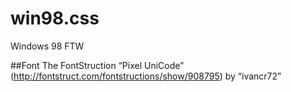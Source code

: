 # win98.css
Windows 98 FTW

##Font
The FontStruction “Pixel UniCode”
(http://fontstruct.com/fontstructions/show/908795) by “ivancr72”
